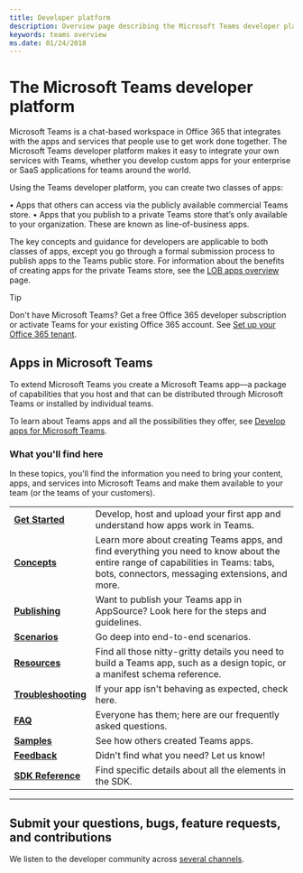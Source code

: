 ```yaml
---
title: Developer platform
description: Overview page describing the Microsoft Teams developer platform
keywords: teams overview
ms.date: 01/24/2018
---
```

# The Microsoft Teams developer platform

Microsoft Teams is a chat-based workspace in Office 365 that integrates with the apps and services that people use to get work done together. The Microsoft Teams developer platform makes it easy to integrate your own services with Teams, whether you develop custom apps for your enterprise or SaaS applications for teams around the world.

Using the Teams developer platform, you can create two classes of apps: 
 
•    Apps that others can access via the publicly available commercial Teams store.
•    Apps that you publish to a private Teams store that’s only available to your organization. These are known as line-of-business apps. 
 
The key concepts and guidance for developers are applicable to both classes of apps, except you go through a formal submission process to publish apps to the Teams public store. For information about the benefits of creating apps for the private Teams store, see the [LOB apps overview](~/lob-apps-value-prop) page.

> [!TIP]
> Don't have Microsoft Teams? Get a free Office 365 developer subscription or activate Teams for your existing Office 365 account. See [Set up your Office 365 tenant](~/get-started/get-started-tenant).

## Apps in Microsoft Teams

To extend Microsoft Teams you create a Microsoft Teams app&mdash;a package of capabilities that you host and that can be distributed through Microsoft Teams or installed by individual teams.

To learn about Teams apps and all the possibilities they offer, see [Develop apps for Microsoft Teams](~/concepts/apps/apps-overview).

### What you'll find here

In these topics, you'll find the information you need to bring your content, apps, and services into Microsoft Teams and make them available to your team (or the teams of your customers).

|   |   |
| - | - |
| [**Get Started**](~/get-started/get-started) | Develop, host and upload your first app and understand how apps work in Teams. |
| [**Concepts**](~/concepts/concepts-overview) | Learn more about creating Teams apps, and find everything you need to know about the entire range of capabilities in Teams: tabs, bots, connectors, messaging extensions, and more. |
| [**Publishing**](~/publishing/apps-publish) | Want to publish your Teams app in AppSource? Look here for the steps and guidelines. |
| [**Scenarios**](~/scenarios/scenarios) | Go deep into end-to-end scenarios. |
| [**Resources**](~/resources/resource-overview) | Find all those nitty-gritty details you need to build a Teams app, such as a design topic, or a manifest schema reference. |
| [**Troubleshooting**](~/troubleshoot/troubleshoot) | If your app isn't behaving as expected, check here. |
| [**FAQ**](~/troubleshoot/faq) | Everyone has them; here are our frequently asked questions. |
| [**Samples**](~/samples/code-samples) | See how others created Teams apps. |
| [**Feedback**](~/feedback) | Didn't find what you need? Let us know! |
| [**SDK Reference**](https://docs.microsoft.com/en-us/javascript/api/overview/msteams-client) | Find specific details about all the elements in the SDK. |

---

## Submit your questions, bugs, feature requests, and contributions

We listen to the developer community across [several channels](~/feedback).
